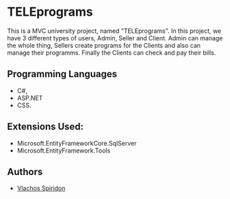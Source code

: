 # TELEprograms

This is a MVC university project, named "TELEprograms". In this project, we have 3 different types of users, Admin, Seller and Client. Admin can manage the whole thing, Sellers create programs for the Clients and also can manage their programms. Finally the Clients can check and pay their bills.

## Programming Languages

- C#,
- ASP.NET
- CSS.

## Extensions Used:
 
- Microsoft.EntityFrameworkCore.SqlServer
- Microsoft.EntityFramework.Tools

## Authors

- [Vlachos Spiridon](https://github.com/spirosvl999)
